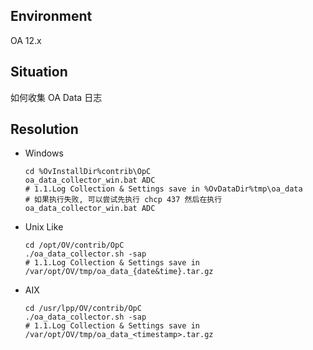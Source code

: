 ## Environment
OA 12.x

## Situation
如何收集 OA Data 日志

## Resolution
- Windows
    ```shell
    cd %OvInstallDir%contrib\OpC
    oa_data_collector_win.bat ADC
    # 1.1.Log Collection & Settings save in %OvDataDir%tmp\oa_data
    # 如果执行失败, 可以尝试先执行 chcp 437 然后在执行 oa_data_collector_win.bat ADC
    ```

- Unix Like
    ```shell
    cd /opt/OV/contrib/OpC
    ./oa_data_collector.sh -sap
    # 1.1.Log Collection & Settings save in /var/opt/OV/tmp/oa_data_{date&time}.tar.gz
    ```
- AIX
    ```shell
    cd /usr/lpp/OV/contrib/OpC
    ./oa_data_collector.sh -sap
    # 1.1.Log Collection & Settings save in /var/opt/OV/tmp/oa_data_<timestamp>.tar.gz
    ```